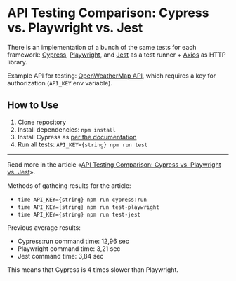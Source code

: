 # API Testing Comparison: Cypress vs. Playwright vs. Jest

There is an implementation of a bunch of the same tests for each framework: [Cypress](https://www.cypress.io/), [Playwright](https://playwright.dev/), and [Jest](https://jestjs.io/) as a test runner + [Axios](https://axios-http.com/) as HTTP library.

Example API for testing: [OpenWeatherMap API](https://openweathermap.org/api), which requires a key for authorization (`API_KEY` env variable).

## How to Use

1. Clone repository
2. Install dependencies: `npm install`
3. Install Cypress as [per the documentation](https://docs.cypress.io/guides/getting-started/installing-cypress#Installing)
4. Run all tests: `API_KEY={string} npm run test`

---

Read more in the article «[API Testing Comparison: Cypress vs. Playwright vs. Jest](https://adequatica.medium.com/api-testing-comparison-cypress-vs-playwright-vs-jest-2ff1f80c5a7b)».

Methods of gatheing results for the article:

- `time API_KEY={string} npm run cypress:run`
- `time API_KEY={string} npm run test-playwright`
- `time API_KEY={string} npm run test-jest`

Previous average results:
- Cypress:run command time: 12,96 sec
- Playwright command time: 3,21 sec
- Jest command time: 3,84 sec

This means that Сypress is 4 times slower than Playwright.